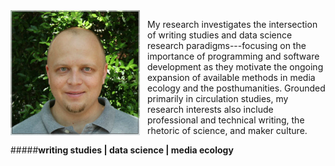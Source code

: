 <img src="./images/headshot1_medium.jpg" align="left" style="display:inline;margin:0px 12px 6px 0px;"/>

My research investigates the intersection of writing studies and data science research paradigms---focusing on the importance of programming and software development as they motivate the ongoing expansion of available methods in media ecology and the posthumanities. Grounded primarily in circulation studies, my research interests also include professional and technical writing, the rhetoric of science, and maker culture.  

#####**writing studies | data science | media ecology**

